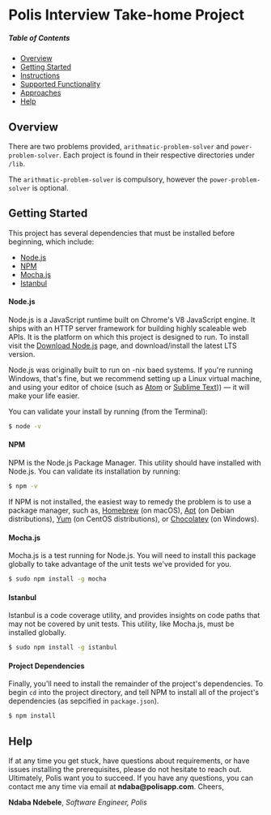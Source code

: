 # Polis Interview Take-home Project

##### Table of Contents

  * [Overview](#overview)
  * [Getting Started](#getting-started)
  * [Instructions](#instructions)
  * [Supported Functionality](#supported-functionality)
  * [Approaches](#approaches)
  * [Help](#help)

## Overview

There are two problems provided, `arithmatic-problem-solver` and `power-problem-solver`. Each project is found in their respective directories under `/lib`. 

The `arithmatic-problem-solver` is compulsory, however the `power-problem-solver` is optional. 


## Getting Started

This project has several dependencies that must be installed before beginning, which include:

  * [Node.js](https://nodejs.org)
  * [NPM](https://www.npmjs.com)
  * [Mocha.js](https://mochajs.org/)
  * [Istanbul](https://istanbul.js.org/)

#### Node.js

Node.js is a JavaScript runtime built on Chrome's V8 JavaScript engine.  It ships with an HTTP server framework for building highly scaleable web APIs.  It is the platform on which this project is designed to run.  To install visit the [Download Node.js](https://nodejs.org/en/download/) page, and download/install the latest LTS version.

Node.js was originally built to run on -nix baed systems.  If you're running Windows, that's fine, but we recommend setting up a Linux virtual machine, and using your editor of choice (such as [Atom](https://atom.io/) or [Sublime Text](https://www.sublimetext.com/))) — it will make your life easier.

You can validate your install by running (from the Terminal):

```sh
$ node -v
```

#### NPM

NPM is the Node.js Package Manager.  This utility should have installed with Node.js.  You can validate its installation by running:

```sh
$ npm -v
```

If NPM is not installed, the easiest way to remedy the problem is to use a package manager, such as, [Homebrew](http://brew.sh/) (on macOS), [Apt](https://wiki.debian.org/Apt) (on Debian distributions), [Yum](http://yum.baseurl.org/) (on CentOS distributions), or [Chocolatey](https://chocolatey.org/) (on Windows).

#### Mocha.js

Mocha.js is a test running for Node.js.  You will need to install this package globally to take advantage of the unit tests we've provided for you.

```sh
$ sudo npm install -g mocha
```

#### Istanbul

Istanbul is a code coverage utility, and provides insights on code paths that may not be covered by unit tests.  This utility, like Mocha.js, must be installed globally.

```sh
$ sudo npm install -g istanbul
```

#### Project Dependencies

Finally, you'll need to install the remainder of the project's dependencies.  To begin `cd` into the project directory, and tell NPM to install all of the project's dependencies (as sepcified in `package.json`).

```sh
$ npm install
```

## Help

If at any time you get stuck, have questions about requirements, or have issues installing the prerequisites, please do not hesitate to reach out.  Ultimately, Polis want you to succeed.  If you have any questions, you can contact me any time via email at __ndaba@polisapp.com__.
Cheers,

__Ndaba Ndebele__, _Software Engineer, Polis_

